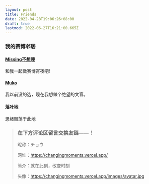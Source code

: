 ```yaml
---
layout: post
title: Friends
date: 2022-04-28T19:06:26+08:00
draft: true
lastmod: 2022-06-27T16:21:00.665Z
---
```

### 我的赛博邻居

#### [Missing不想睡](https://hugo-missingid.vercel.app/)

和我一起做赛博宵夜吧!

#### [Muko](https://hugo-mukokka.vercel.app/)

我以前没的选，现在我想做个绝望的文盲。

#### [落叶地](https://good-luck.vercel.app/)
思绪飘荡于此地

> ### 在下方评论区留言交换友链——！
> 昵称：チョウ 
> 
> 网址：https://changingmoments.vercel.app/ 
> 
> 简介：就在此刻，改变时刻 
> 
> 头像：https://changingmoments.vercel.app/images/avatar.jpg